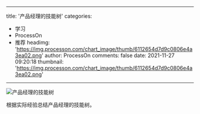 
---
title: '产品经理的技能树'
categories: 
 - 学习
 - ProcessOn
 - 推荐
headimg: 'https://img.processon.com/chart_image/thumb/6112654d7d9c0806e4a3ea02.png'
author: ProcessOn
comments: false
date: 2021-11-27 09:20:18
thumbnail: 'https://img.processon.com/chart_image/thumb/6112654d7d9c0806e4a3ea02.png'
---

<div>   
<img class="thumb" alt="产品经理的技能树" src="https://img.processon.com/chart_image/thumb/6112654d7d9c0806e4a3ea02.png" referrerpolicy="no-referrer">
<p>根据实际经验总结产品经理的技能树。</p>  
</div>
            
